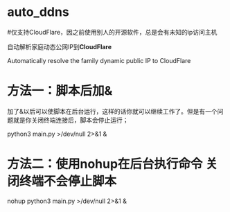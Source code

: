 # auto_ddns 
#仅支持CloudFlare，因之前使用别人的开源软件，总是会有未知的ip访问主机

自动解析家庭动态公网IP到**CloudFlare**

Automatically resolve the family dynamic public IP to CloudFlare


# 方法一：脚本后加&

加了&以后可以使脚本在后台运行，这样的话你就可以继续工作了。但是有一个问题就是你关闭终端连接后，脚本会停止运行；

python3  main.py >/dev/null 2>&1 &


# 方法二：使用nohup在后台执行命令 关闭终端不会停止脚本

nohup python3  main.py >/dev/null 2>&1 &
